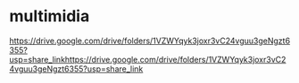# multimidia
https://drive.google.com/drive/folders/1VZWYqyk3joxr3vC24vguu3geNgzt6355?usp=share_linkhttps://drive.google.com/drive/folders/1VZWYqyk3joxr3vC24vguu3geNgzt6355?usp=share_link
